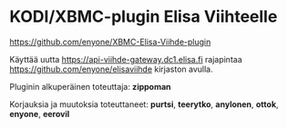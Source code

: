 KODI/XBMC-plugin Elisa Viihteelle
=====

https://github.com/enyone/XBMC-Elisa-Viihde-plugin

Käyttää uutta https://api-viihde-gateway.dc1.elisa.fi rajapintaa https://github.com/enyone/elisaviihde kirjaston avulla.

Pluginin alkuperäinen toteuttaja: **zippoman**

Korjauksia ja muutoksia toteuttaneet: **purtsi**, **teerytko**, **anylonen**, **ottok**, **enyone**, **eerovil**

